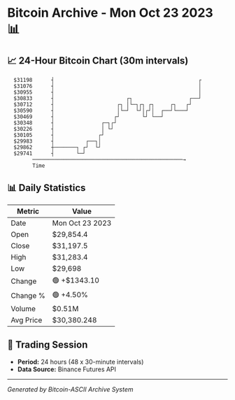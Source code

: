 # Bitcoin Archive - Mon Oct 23 2023 📊

## 📈 24-Hour Bitcoin Chart (30m intervals)

```
  $31198      ┤                                              ┌ 
  $31076      ┤                                              │ 
  $30955      ┤                                              │ 
  $30833      ┤                       ┌┐                  ┌──┘ 
  $30712      ┤                    ┌┐ │└─┐┌┐ ┌┐     ┌┐   ┌┘    
  $30590      ┤                    │└─┘  └┘│┌┘│  ┌──┘└───┘     
  $30469      ┤                   ┌┘       └┘ └──┘             
  $30348      ┤               ┌─┐┌┘                            
  $30226      ┤               │ └┘                             
  $30105      ┤              ┌┘                                
  $29983      ┤          ┌──┐│                                 
  $29862      ┼───────┐ ┌┘  └┘                                 
  $29741      ┤       └─┘                                      
        ────────────────────────────────────────────────→
        Time
```

## 📊 Daily Statistics

| Metric | Value |
|--------|-------|
| Date | Mon Oct 23 2023 |
| Open | $29,854.4 |
| Close | $31,197.5 |
| High | $31,283.4 |
| Low | $29,698 |
| Change | 🟢 +$1343.10 |
| Change % | 🟢 +4.50% |
| Volume | $0.51M |
| Avg Price | $30,380.248 |

## 📅 Trading Session

- **Period:** 24 hours (48 x 30-minute intervals)
- **Data Source:** Binance Futures API

---
*Generated by Bitcoin-ASCII Archive System*
